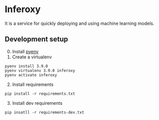 # Inferoxy

It is a service for quickly deploying and using machine learning models.


## Development setup

0. Install [pyenv](https://github.com/pyenv/pyenv)
1. Create a virtualenv
```bash=
pyenv install 3.9.0
pyenv virtualenv 3.9.0 inferoxy
pyenv activate inferoxy
```
2. Install requirements
```bash=
pip install -r requirements.txt
```
3. Install dev requirements
```bash=
pip insatll -r requirements-dev.txt
```
